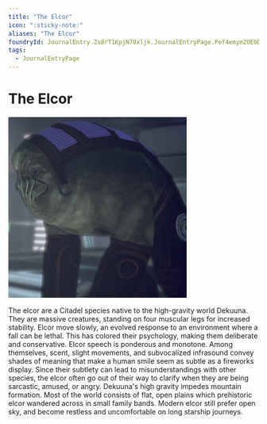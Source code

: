 ```yaml
---
title: "The Elcor"
icon: ":sticky-note:"
aliases: "The Elcor"
foundryId: JournalEntry.Zv8rT1KpjN70xljk.JournalEntryPage.Pef4emym2UE0DhQp
tags:
  - JournalEntryPage
---
```


# The Elcor
![The Elcor](/src/assets/media/elcor.png)

The elcor are a Citadel species native to the high-gravity world Dekuuna. They are massive creatures, standing on four muscular legs for increased stability. Elcor move slowly, an evolved response to an environment where a fall can be lethal. This has colored their psychology, making them deliberate and conservative.  Elcor speech is ponderous and monotone. Among themselves, scent, slight movements, and subvocalized infrasound convey shades of meaning that make a human smile seem as subtle as a fireworks display. Since their subtlety can lead to misunderstandings with other species, the elcor often go out of their way to clarify when they are being sarcastic, amused, or angry.  Dekuuna's high gravity impedes mountain formation. Most of the world consists of flat, open plains which prehistoric elcor wandered across in small family bands. Modern elcor still prefer open sky, and become restless and uncomfortable on long starship journeys.
